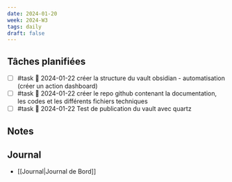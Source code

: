 ```yaml
---
date: 2024-01-20
week: 2024-W3
tags: daily
draft: false 
---
```


## Tâches planifiées

- [ ] #task 📅 2024-01-22 créer la structure du vault obsidian - automatisation (créer un action dashboard)
- [ ] #task 📅 2024-01-22 créer le repo github contenant la documentation, les codes et les différents fichiers techniques
- [ ] #task 📅 2024-01-22 Test de publication du vault avec quartz

## Notes

## Journal
- [[Journal|Journal de Bord]]